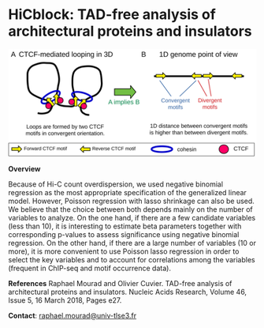 # HiCblock: TAD-free analysis of architectural proteins and insulators

![alt text](https://github.com/morphos30/PhyloCTCFLooping/blob/master/approach.png)

**Overview**

Because of Hi-C count overdispersion, we used negative binomial regression as the most appropriate specification of the generalized linear model. However, Poisson regression with lasso shrinkage can also be used. We believe that the choice between both depends mainly on the number of variables to analyze. On the one hand, if there are a few candidate variables (less than 10), it is interesting to estimate beta parameters together with corresponding p-values to assess significance using negative binomial regression. On the other hand, if there are a large number of variables (10 or more), it is more convenient to use Poisson lasso regression in order to select the key variables and to account for correlations among the variables (frequent in ChIP-seq and motif occurrence data).

**References**
Raphael Mourad and Olivier Cuvier. TAD-free analysis of architectural proteins and insulators.  Nucleic Acids Research, Volume 46, Issue 5, 16 March 2018, Pages e27.

**Contact**:
raphael.mourad@univ-tlse3.fr
